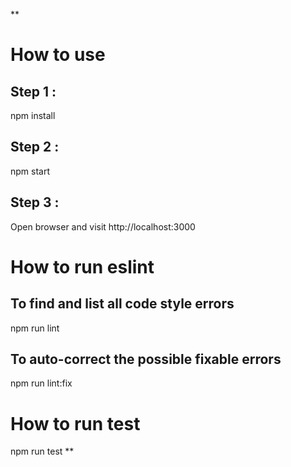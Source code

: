 \*\*

# How to use

## Step 1 :

npm install

## Step 2 :

npm start

## Step 3 :

Open browser and visit http://localhost:3000

# How to run eslint

## To find and list all code style errors

npm run lint

## To auto-correct the possible fixable errors

npm run lint:fix

# How to run test

npm run test
\*\*
